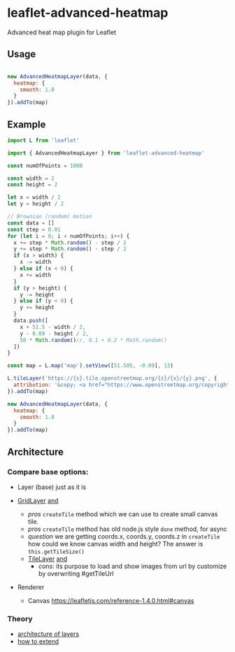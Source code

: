 # leaflet-advanced-heatmap
Advanced heat map plugin for Leaflet

## Usage

```javascript

new AdvancedHeatmapLayer(data, {
  heatmap: {
    smooth: 1.0
  }
}).addTo(map)

```

## Example

```javascript
import L from 'leaflet'

import { AdvancedHeatmapLayer } from 'leaflet-advanced-heatmap'

const numOfPoints = 1000

const width = 2
const height = 2

let x = width / 2
let y = height / 2

// Brownian (random) motion
const data = []
const step = 0.01
for (let i = 0; i < numOfPoints; i++) {
  x += step * Math.random() - step / 2
  y += step * Math.random() - step / 2
  if (x > width) {
    x -= width
  } else if (x < 0) {
    x += width
  }
  if (y > height) {
    y -= height
  } else if (y < 0) {
    y += height
  }
  data.push([
    x + 51.5 - width / 2,
    y - 0.09 - height / 2,
    50 * Math.random()//, 0.1 + 0.2 * Math.random()
  ])
}

const map = L.map('map').setView([51.505, -0.09], 13)

L.tileLayer('https://{s}.tile.openstreetmap.org/{z}/{x}/{y}.png', {
  attribution: '&copy; <a href="https://www.openstreetmap.org/copyright">OpenStreetMap</a> contributors'
}).addTo(map)

new AdvancedHeatmapLayer(data, {
  heatmap: {
    smooth: 1.0
  }
}).addTo(map)

```

## Architecture

### Compare base options:
- Layer (base) just as it is

- [GridLayer](https://leafletjs.com/reference-1.4.0.html#gridlayer) [and](https://leafletjs.com/examples/extending/extending-2-layers.html#lgridlayer-and-dom-elements)
  - *pros* `createTile` method which we can use to create small canvas tile.
  - *pros* `createTile` method has old node.js style `done` method, for async
  - *question* we are getting coords.x, coords.y, coords.z in `createTile`
    how could we know canvas width and height? The answer is `this.getTileSize()`
  - [TileLayer](https://leafletjs.com/reference-1.4.0.html#tilelayer) [and](https://leafletjs.com/examples/extending/extending-2-layers.html#extension-methods)
    - *cons:* its purpose to load and show images from url
      by customize by overwriting #getTileUrl

- Renderer
  - Canvas https://leafletjs.com/reference-1.4.0.html#canvas

### Theory
- [architecture of layers](https://leafletjs.com/examples/extending/extending-1-classes.html#leaflet-architecture)
- [how to extend](https://leafletjs.com/examples/extending/extending-2-layers.html)
